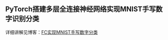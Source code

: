 PyTorch搭建多层全连接神经网络实现MNIST手写数字识别分类
---------------------
详细讲解见博客：[FC实现MNIST手写数字分类](https://blog.csdn.net/out_of_memory_error/article/details/81414986)